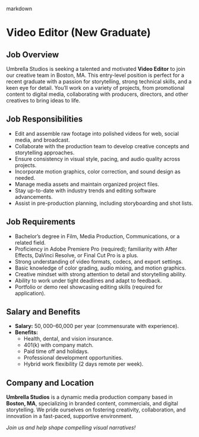 markdown
# **Video Editor (New Graduate)**  

## **Job Overview**  
Umbrella Studios is seeking a talented and motivated **Video Editor** to join our creative team in Boston, MA. This entry-level position is perfect for a recent graduate with a passion for storytelling, strong technical skills, and a keen eye for detail. You’ll work on a variety of projects, from promotional content to digital media, collaborating with producers, directors, and other creatives to bring ideas to life.  

## **Job Responsibilities**  
- Edit and assemble raw footage into polished videos for web, social media, and broadcast.  
- Collaborate with the production team to develop creative concepts and storytelling approaches.  
- Ensure consistency in visual style, pacing, and audio quality across projects.  
- Incorporate motion graphics, color correction, and sound design as needed.  
- Manage media assets and maintain organized project files.  
- Stay up-to-date with industry trends and editing software advancements.  
- Assist in pre-production planning, including storyboarding and shot lists.  

## **Job Requirements**  
- Bachelor’s degree in Film, Media Production, Communications, or a related field.  
- Proficiency in Adobe Premiere Pro (required); familiarity with After Effects, DaVinci Resolve, or Final Cut Pro is a plus.  
- Strong understanding of video formats, codecs, and export settings.  
- Basic knowledge of color grading, audio mixing, and motion graphics.  
- Creative mindset with strong attention to detail and storytelling ability.  
- Ability to work under tight deadlines and adapt to feedback.  
- Portfolio or demo reel showcasing editing skills (required for application).  

## **Salary and Benefits**  
- **Salary:** $50,000–$60,000 per year (commensurate with experience).  
- **Benefits:**  
  - Health, dental, and vision insurance.  
  - 401(k) with company match.  
  - Paid time off and holidays.  
  - Professional development opportunities.  
  - Hybrid work flexibility (2 days remote per week).  

## **Company and Location**  
**Umbrella Studios** is a dynamic media production company based in **Boston, MA**, specializing in branded content, commercials, and digital storytelling. We pride ourselves on fostering creativity, collaboration, and innovation in a fast-paced, supportive environment.  

*Join us and help shape compelling visual narratives!*